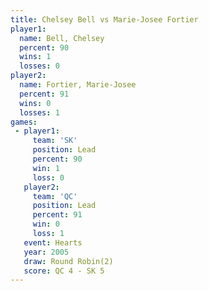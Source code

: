 ```yaml
---
title: Chelsey Bell vs Marie-Josee Fortier
player1:                    
  name: Bell, Chelsey       
  percent: 90               
  wins: 1                   
  losses: 0                 
player2:                    
  name: Fortier, Marie-Josee
  percent: 91               
  wins: 0                   
  losses: 1                 
games:
 - player1:        
     team: 'SK'    
     position: Lead
     percent: 90   
     win: 1        
     loss: 0       
   player2:        
     team: 'QC'    
     position: Lead
     percent: 91   
     win: 0        
     loss: 1       
   event: Hearts       
   year: 2005          
   draw: Round Robin(2)
   score: QC 4 - SK 5  
---
```

